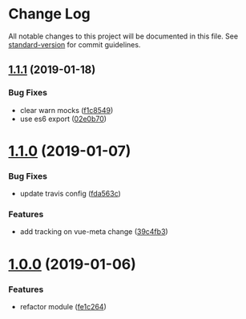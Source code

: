 # Change Log

All notable changes to this project will be documented in this file. See [standard-version](https://github.com/conventional-changelog/standard-version) for commit guidelines.

<a name="1.1.1"></a>
## [1.1.1](https://github.com/pimlie/nuxt-matomo/compare/v1.1.0...v1.1.1) (2019-01-18)


### Bug Fixes

* clear warn mocks ([f1c8549](https://github.com/pimlie/nuxt-matomo/commit/f1c8549))
* use es6 export ([02e0b70](https://github.com/pimlie/nuxt-matomo/commit/02e0b70))



<a name="1.1.0"></a>
# [1.1.0](https://github.com/pimlie/nuxt-matomo/compare/v1.0.0...v1.1.0) (2019-01-07)


### Bug Fixes

* update travis config ([fda563c](https://github.com/pimlie/nuxt-matomo/commit/fda563c))


### Features

* add tracking on vue-meta change ([39c4fb3](https://github.com/pimlie/nuxt-matomo/commit/39c4fb3))



<a name="1.0.0"></a>
# [1.0.0](https://github.com/pimlie/nuxt-matomo/compare/v0.5.1...v1.0.0) (2019-01-06)


### Features

* refactor module ([fe1c264](https://github.com/pimlie/nuxt-matomo/commit/fe1c264))

